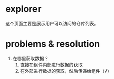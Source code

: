 # explorer

这个页面主要是展示用户可以访问的仓库列表。


# problems & resolution

1. 在哪里获取数据？
    1. 直接在组件内部进行数据的获取
    2. 在外部进行数据的获取，然后传递给组件（√）